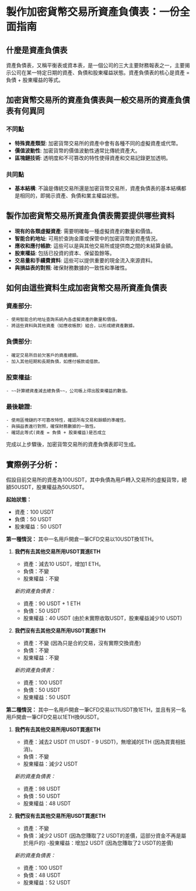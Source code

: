 # 製作加密貨幣交易所資產負債表：一份全面指南

## 什麼是資產負債表

資產負債表，又稱平衡表或資本表，是一個公司的三大主要財務報表之一，主要揭示公司在某一特定日期的資產、負債和股東權益狀態。資產負債表的核心是資產 = 負債 + 股東權益的等式。

## 加密貨幣交易所的資產負債表與一般交易所的資產負債表有何異同

### 不同點
- **特殊資產類型**: 加密貨幣交易所的資產中會有各種不同的虛擬資產或代幣。
- **價值波動性**: 加密貨幣的價值波動性通常比傳統資產大。
- **區塊鏈技術**: 透明度和不可篡改的特性使得資產和交易記錄更加透明。
  
### 共同點
- **基本結構**: 不論是傳統交易所還是加密貨幣交易所，資產負債表的基本結構都是相同的，即揭示資產、負債和業主權益狀態。

## 製作加密貨幣交易所資產負債表需要提供哪些資料

- **現有的各類虛擬資產**: 需要明確每一種虛擬資產的數量和價值。
- **智能合約地址**: 可用於查詢金庫或保管中的加密貨幣的資產情況。
- **應收和應付帳款**: 這些可以是與其他交易所或提供商之間的未結算金額。
- **股東權益**: 包括已投資的資本、保留盈餘等。
- **交易量和手續費資料**: 這些可以提供重要的現金流入來源資料。
- **與損益表的對照**: 確保財務數據的一致性和準確性。

## 如何由這些資料生成加密貨幣交易所資產負債表

### 資產部分:
    - 使用智能合約地址查詢系統內各虛擬資產的數量和價值。
    - 將這些資料與其他資產（如應收帳款）組合，以形成總資產數據。

### 負債部分:
    - 確定交易所目前欠客戶的資產總額。
    - 加入其他短期和長期負債，如應付帳款或借款。

### 股東權益:
    - ~~計算總資產減去總負債~~，公司帳上得出股東權益的數值。

### 最後驗證:
    - 使用區塊鏈的不可篡改特性，確認所有交易和餘額的準確性。
    - 與損益表進行對照，確保財務數據的一致性。
    - 確認此等式(資產 = 負債 + 股東權益)是否成立

完成以上步驟後，加密貨幣交易所的資產負債表即可生成。

## 實際例子分析：
假設目前交易所的資產為100USDT，其中負債為用戶轉入交易所的虛擬貨幣，總額50USDT，股東權益為50USDT。

**起始狀態：**
- 資產：100 USDT
- 負債：50 USDT
- 股東權益：50 USDT

**第一種情況：**
其中一名用戶開倉一筆CFD交易以10USDT換1ETH。

1. **我們有去其他交易所用USDT買進ETH**
   - 資產：減去10 USDT，增加1 ETH。
   - 負債：不變
   - 股東權益：不變

   *新的資產負債表：*
   - 資產：90 USDT + 1 ETH
   - 負債：50 USDT
   - 股東權益：40 USDT (由於未實際收取USDT，股東權益減少10 USDT)

2. **我們沒有去其他交易所用USDT買進ETH**
   - 資產：不變 (因為只是合約交易，沒有實際交換資產)
   - 負債：不變
   - 股東權益：不變

   *新的資產負債表：*
   - 資產：100 USDT
   - 負債：50 USDT
   - 股東權益：50 USDT

**第二種情況：**
其中一名用戶開倉一筆CFD交易以11USDT換1ETH，並且有另一名用戶開倉一筆CFD交易以1ETH換9USDT。

1. **我們有去其他交易所用USDT買進ETH**
   - 資產：減去2 USDT (11 USDT - 9 USDT)，無增減的ETH (因為買賣相抵消)。
   - 負債：不變
   - 股東權益：減少2 USDT

   *新的資產負債表：*
   - 資產：98 USDT
   - 負債：50 USDT
   - 股東權益：48 USDT

2. **我們沒有去其他交易所用USDT買進ETH**
   - 資產：不變
   - 負債：減少2 USDT (因為您賺取了2 USDT的差價，這部分資金不再是屬於用戶的)
   -股東權益：增加2 USDT (因為您賺取了2 USDT的差價)

   *新的資產負債表：*
   - 資產：100 USDT
   - 負債：48 USDT
   - 股東權益：52 USDT


